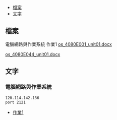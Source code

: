 - [檔案](#檔案)
- [文字](#文字)
## 檔案
電腦網路與作業系統 作業1
[os_4080E001_unit01.docx](https://github.com/s108000389/File-temporary-storage/files/8138246/os_4080E001_unit01.docx)



[os_4080E044_unit01.docx](https://github.com/s108000389/File-temporary-storage/files/8138222/os_4080E044_unit01.docx)


## 文字
### 電腦網路與作業系統
```
120.114.142.136
port 2121

```
- [作業1](https://dic.vbird.tw/operating_system/2020unit01.php)

